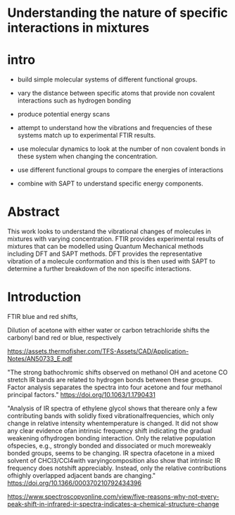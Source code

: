 
# Understanding the nature of specific interactions in mixtures 

# intro

* build simple molecular systems of different functional groups.

* vary the distance between specific atoms that provide non covalent interactions such as hydrogen bonding

* produce potential energy scans 

* attempt to understand how the vibrations and frequencies of these systems match up to experimental FTIR results.

* use molecular dynamics to look at the number of non covalent bonds in these system when changing the concentration.

* use different functional groups to compare the energies of interactions

* combine with SAPT to understand specific energy components.


# Abstract
This work looks to understand the vibrational changes of molecules in mixtures with varying concentration. FTIR provides experimental results of mixtures that can be modelled using Quantum Mechanical methods including DFT and SAPT methods. DFT provides the representative vibration of a molecule conformation and this is then used with SAPT to determine a further breakdown of the non specific interactions.

# Introduction
FTIR blue and red shifts, 

Dilution of acetone with either water or carbon tetrachloride shifts the carbonyl band red or blue, respectively

https://assets.thermofisher.com/TFS-Assets/CAD/Application-Notes/AN50733_E.pdf

"The strong bathochromic shifts observed on methanol OH and acetone CO stretch IR bands are related to hydrogen bonds between these groups. Factor analysis separates the spectra into four acetone and four methanol principal factors." 
https://doi.org/10.1063/1.1790431

"Analysis  of  IR  spectra  of  ethylene  glycol  shows  that  thereare only a few contributing bands with solidly fixed vibrationalfrequencies,  which  only  change  in  relative  intensity  whentemperature is changed. It did not show any clear evidence ofan intrinsic frequency shift indicating the gradual weakening ofhydrogen bonding interaction. Only the relative population ofspecies,  e.g.,  strongly  bonded  and  dissociated  or  much  moreweakly  bonded  groups,  seems  to  be  changing.  IR  spectra  ofacetone   in   a   mixed   solvent   of   CHCl3/CCl4with   varyingcomposition  also  show  that  intrinsic  IR  frequency  does  notshift  appreciably.  Instead,  only  the  relative  contributions  ofhighly overlapped adjacent bands are changing."
https://doi.org/10.1366/000370210792434396





https://www.spectroscopyonline.com/view/five-reasons-why-not-every-peak-shift-in-infrared-ir-spectra-indicates-a-chemical-structure-change








